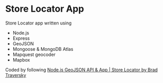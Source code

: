 # Store Locator App

Store Locator app written using 
- Node.js
- Express
- GeoJSON
- Mongoose & MongoDB Atlas
- Mapquest geocoder
- Mapbox

Coded by following [Node.js GeoJSON API & App | Store Locator by Brad Traversky](https://www.youtube.com/watch?v=9FQrFah9rnc&t=433s)
